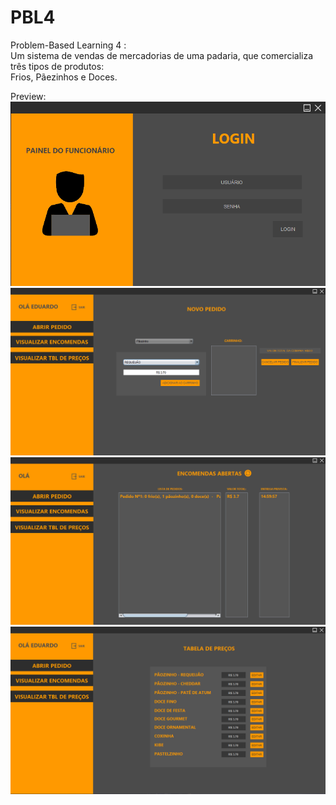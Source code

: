 # PBL4
Problem-Based Learning 4 :  
  Um sistema de vendas de mercadorias de uma padaria, que comercializa três tipos de produtos:   
    Frios, Pãezinhos e Doces.
  
  Preview:  
![alt text](https://raw.githubusercontent.com/CorreiaEduardo/PBL4/master/img1.png)
![alt text](https://raw.githubusercontent.com/CorreiaEduardo/PBL4/master/2.png)
![alt text](https://raw.githubusercontent.com/CorreiaEduardo/PBL4/master/img3%20-%20Copia.png)
![alt text](https://raw.githubusercontent.com/CorreiaEduardo/PBL4/master/4.png)
